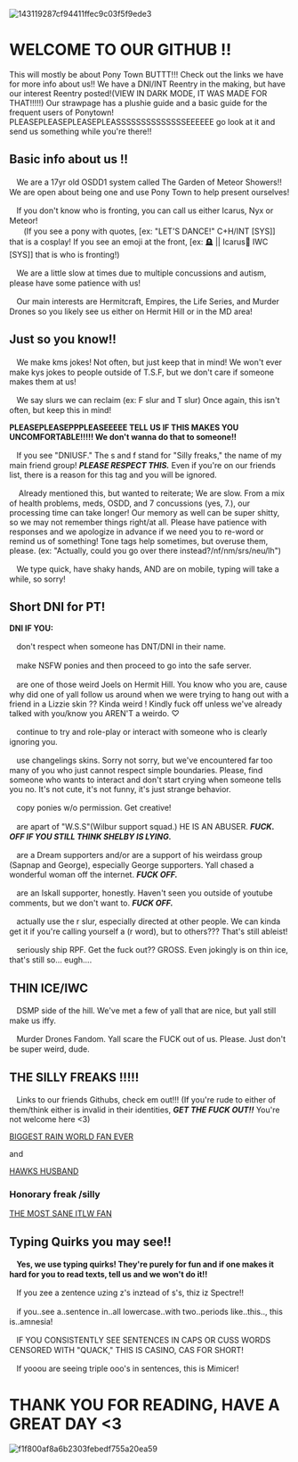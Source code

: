 ![143119287cf94411ffec9c03f5f9ede3](https://github.com/user-attachments/assets/5b21ef66-d93d-4aad-be70-1841e5fc1a88)


# WELCOME TO OUR GITHUB !!
This will mostly be about Pony Town BUTTT!!! Check out the links we have for more info about us!! We have a DNI/INT Reentry in the making, but have our interest Reentry posted!(VIEW IN DARK MODE, IT WAS MADE FOR THAT!!!!!) Our strawpage has a plushie guide and a basic guide for the frequent users of Ponytown! PLEASEPLEASEPLEASEPLEASSSSSSSSSSSSSSEEEEEE go look at it and send us something while you're there!!
## Basic info about us !!
ㅤWe are a 17yr old OSDD1 system called The Garden of Meteor Showers!! We are open about being one and use Pony Town to help present ourselves!

ㅤIf you don't know who is fronting, you can call us either Icarus, Nyx or Meteor!        
ㅤㅤ(If you see a pony with quotes, [ex: "LET'S DANCE!" C+H/INT [SYS]] that is a cosplay! If you see an emoji at the front, [ex: 🪦 || Icarus🔪 IWC [SYS]] that is who is fronting!)

ㅤWe are a little slow at times due to multiple concussions and autism, please have some patience with us!

ㅤOur main interests are Hermitcraft, Empires, the Life Series, and Murder Drones so you likely see us either on Hermit Hill or in the MD area!

## Just so you know!!
ㅤWe make kms jokes! Not often, but just keep that in mind! We won't ever make kys jokes to people outside of T.S.F, but we don't care if someone makes them at us!

ㅤWe say slurs we can reclaim (ex: F slur and T slur) Once again, this isn't often, but keep this in mind!

**PLEASEPLEASEPPPLEASEEEEE TELL US IF THIS MAKES YOU UNCOMFORTABLE!!!!! We don't wanna do that to someone!!**

ㅤIf you see "DNIUSF." The s and f stand for "Silly freaks," the name of my main friend group! ***PLEASE RESPECT THIS.*** Even if you're on our friends list, there is a reason for this tag and you will be ignored.

ㅤ Already mentioned this, but wanted to reiterate; We are slow. From a mix of health problems, meds, OSDD, and 7 concussions (yes, 7.), our processing time can take longer! Our memory as well can be super shitty, so we may not remember things right/at all. Please have patience with responses and we apologize in advance if we need you to re-word or remind us of something! Tone tags help sometimes, but overuse them, please. (ex: "Actually, could you go over there instead?/nf/nm/srs/neu/lh")

ㅤWe type quick, have shaky hands, AND are on mobile, typing will take a while, so sorry!

## Short DNI for PT!

**DNI IF YOU:**

ㅤdon't respect when someone has DNT/DNI in their name.

ㅤmake NSFW ponies and then proceed to go into the safe server.

ㅤare one of those weird Joels on Hermit Hill. You know who you are, cause why did one of yall follow us around when we were trying to hang out with a friend in a Lizzie skin ?? Kinda weird ! Kindly fuck off unless we've already talked with you/know you AREN'T a weirdo. ♡

ㅤcontinue to try and role-play or interact with someone who is clearly ignoring you.

ㅤuse changelings skins. Sorry not sorry, but we've encountered far too many of you who just cannot respect simple boundaries. Please, find someone who wants to interact and don't start crying when someone tells you no. It's not cute, it's not funny, it's just strange behavior.

ㅤcopy ponies w/o permission. Get creative!

ㅤare apart of "W.S.S"(Wilbur support squad.) HE IS AN ABUSER. ***FUCK. OFF IF YOU STILL THINK SHELBY IS LYING.***

ㅤare a Dream supporters and/or are a support of his weirdass group (Sapnap and George), especially George supporters. Yall chased a wonderful woman off the internet. ***FUCK OFF.***

ㅤare an Iskall supporter, honestly. Haven't seen you outside of youtube comments, but we don't want to. ***FUCK OFF.***

ㅤactually use the r slur, especially directed at other people. We can kinda get it if you're calling yourself a (r word), but to others??? That's still ableist!

ㅤseriously ship RPF. Get the fuck out?? GROSS. Even jokingly is on thin ice, that's still so... eugh....

## THIN ICE/IWC

ㅤDSMP side of the hill. We've met a few of yall that are nice, but yall still make us iffy.

ㅤMurder Drones Fandom. Yall scare the FUCK out of us. Please. Just don't be super weird, dude.

## THE SILLY FREAKS !!!!!
ㅤLinks to our friends Githubs, check em out!!! (If you're rude to either of them/think either is invalid in their identities, ***GET THE FUCK OUT!!*** You're not welcome here <3)

[BIGGEST RAIN WORLD FAN EVER](https://github.com/lyraevergreen)

and

[HAWKS HUSBAND](https://github.com/mascaraluctatori)

### **Honorary freak /silly**

[THE MOST SANE ITLW FAN](https://github.com/jeremisterr)

## Typing Quirks you may see!!

ㅤ**Yes, we use typing quirks! They're purely for fun and if one makes it hard for you to read texts, tell us and we won't do it!!**

ㅤIf you zee a zentence uzing z's inztead of s's, thiz iz Spectre!!

ㅤif you..see a..sentence in..all lowercase..with two..periods like..this.., this is..amnesia!

ㅤIF YOU CONSISTENTLY SEE SENTENCES IN CAPS OR CUSS WORDS CENSORED WITH "QUACK," THIS IS CASINO, CAS FOR SHORT!

ㅤIf yooou are seeing triple ooo's in sentences, this is Mimicer!

# THANK YOU FOR READING, HAVE A GREAT DAY <3

![f1f800af8a6b2303febedf755a20ea59](https://github.com/user-attachments/assets/d743221e-e2d1-4166-95b5-778e36461401)
